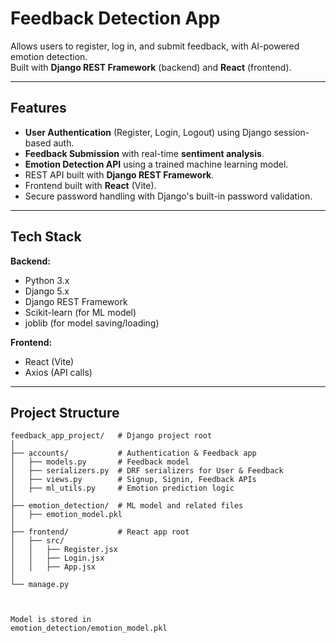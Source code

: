 #  Feedback Detection App

Allows users to register, log in, and submit feedback, with AI-powered emotion detection.  
Built with **Django REST Framework** (backend) and **React** (frontend).

---

##  Features
- **User Authentication** (Register, Login, Logout) using Django session-based auth.
- **Feedback Submission** with real-time **sentiment analysis**.
- **Emotion Detection API** using a trained machine learning model.
- REST API built with **Django REST Framework**.
- Frontend built with **React** (Vite).
- Secure password handling with Django's built-in password validation.

---

## Tech Stack

**Backend:**
- Python 3.x
- Django 5.x
- Django REST Framework
- Scikit-learn (for ML model)
- joblib (for model saving/loading)

**Frontend:**
- React (Vite)
- Axios (API calls)

---

##  Project Structure
```plaintext
feedback_app_project/   # Django project root
│
├── accounts/           # Authentication & Feedback app
│   ├── models.py       # Feedback model
│   ├── serializers.py  # DRF serializers for User & Feedback
│   ├── views.py        # Signup, Signin, Feedback APIs
│   ├── ml_utils.py     # Emotion prediction logic
│
├── emotion_detection/  # ML model and related files
│   ├── emotion_model.pkl
│
├── frontend/           # React app root
│   ├── src/
│   │   ├── Register.jsx
│   │   ├── Login.jsx
│   │   ├── App.jsx
│
└── manage.py



Model is stored in
emotion_detection/emotion_model.pkl
